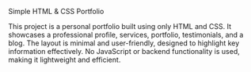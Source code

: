 Simple HTML & CSS Portfolio

This project is a personal portfolio built using only HTML and CSS. It showcases a professional profile, services, portfolio, testimonials, and a blog. The layout is minimal and user-friendly, designed to highlight key information effectively. No JavaScript or backend functionality is used, making it lightweight and efficient.
